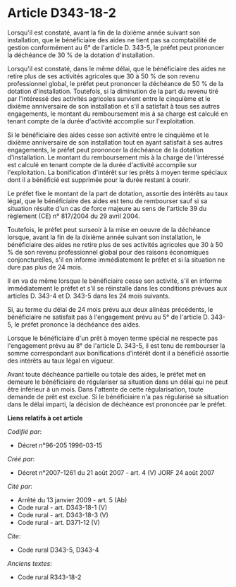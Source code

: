 # Article D343-18-2

Lorsqu'il est constaté, avant la fin de la dixième année suivant son installation, que le bénéficiaire des aides ne tient pas
sa comptabilité de gestion conformément au 6° de l'article D. 343-5, le préfet peut prononcer la déchéance de 30 % de la
dotation d'installation.

Lorsqu'il est constaté, dans le même délai, que le bénéficiaire des aides ne retire plus de ses activités agricoles que 30 à
50 % de son revenu professionnel global, le préfet peut prononcer la déchéance de 50 % de la dotation d'installation.
Toutefois, si la diminution de la part du revenu tiré par l'intéressé des activités agricoles survient entre le cinquième et
le dixième anniversaire de son installation et s'il a satisfait à tous ses autres engagements, le montant du remboursement
mis à sa charge est calculé en tenant compte de la durée d'activité accomplie sur l'exploitation.

Si le bénéficiaire des aides cesse son activité entre le cinquième et le dixième anniversaire de son installation tout en
ayant satisfait à ses autres engagements, le préfet peut prononcer la déchéance de la dotation d'installation. Le montant du
remboursement mis à la charge de l'intéressé est calculé en tenant compte de la durée d'activité accomplie sur
l'exploitation. La bonification d'intérêt sur les prêts à moyen terme spéciaux dont il a bénéficié est supprimée pour la
durée restant à courir.

Le préfet fixe le montant de la part de dotation, assortie des intérêts au taux légal, que le bénéficiaire des aides est tenu
de rembourser sauf si sa situation résulte d'un cas de force majeure au sens de l'article 39 du règlement (CE) n° 817/2004 du
29 avril 2004.

Toutefois, le préfet peut surseoir à la mise en oeuvre de la déchéance lorsque, avant la fin de la dixième année suivant son
installation, le bénéficiaire des aides ne retire plus de ses activités agricoles que 30 à 50 % de son revenu professionnel
global pour des raisons économiques conjoncturelles, s'il en informe immédiatement le préfet et si la situation ne dure pas
plus de 24 mois.

Il en va de même lorsque le bénéficiaire cesse son activité, s'il en informe immédiatement le préfet et s'il se réinstalle
dans les conditions prévues aux articles D. 343-4 et D. 343-5 dans les 24 mois suivants.

Si, au terme du délai de 24 mois prévu aux deux alinéas précédents, le bénéficiaire ne satisfait pas à l'engagement prévu au
5° de l'article D. 343-5, le préfet prononce la déchéance des aides.

Lorsque le bénéficiaire d'un prêt à moyen terme spécial ne respecte pas l'engagement prévu au 8° de l'article D. 343-5, il
est tenu de rembourser la somme correspondant aux bonifications d'intérêt dont il a bénéficié assortie des intérêts au taux
légal en vigueur.

Avant toute déchéance partielle ou totale des aides, le préfet met en demeure le bénéficiaire de régulariser sa situation
dans un délai qui ne peut être inférieur à un mois. Dans l'attente de cette régularisation, toute demande de prêt est exclue.
Si le bénéficiaire n'a pas régularisé sa situation dans le délai imparti, la décision de déchéance est prononcée par le
préfet.

**Liens relatifs à cet article**

_Codifié par_:

  - Décret n°96-205 1996-03-15

_Créé par_:

  - Décret n°2007-1261 du 21 août 2007 - art. 4 (V) JORF 24 août 2007

_Cité par_:

  - Arrêté du 13 janvier 2009 - art. 5 (Ab)
  - Code rural - art. D343-18-1 (V)
  - Code rural - art. D343-18-3 (V)
  - Code rural - art. D371-12 (V)

_Cite_:

  - Code rural D343-5, D343-4

_Anciens textes_:

  - Code rural R343-18-2
